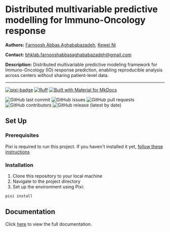 # Distributed multivariable predictive modelling for Immuno-Oncology response

**Authors:** [Farnoosh Abbas Aghababazadeh](https://github.com/RibaA), [Kewei Ni](https://github.com/Nicole9801)

**Contact:** [bhklab.farnooshabbasaghababazadeh@gmail.com](mailto:bhklab.farnooshabbasaghababazadeh@gmail.com)

**Description:** Distributed multivariable predictive modeling framework for Immuno-Oncology (IO) response prediction, enabling reproducible analysis across centers without sharing patient-level data.

--------------------------------------

[![pixi-badge](https://img.shields.io/endpoint?url=https://raw.githubusercontent.com/prefix-dev/pixi/main/assets/badge/v0.json&style=flat-square)](https://github.com/prefix-dev/pixi)
[![Ruff](https://img.shields.io/endpoint?url=https://raw.githubusercontent.com/astral-sh/ruff/main/assets/badge/v2.json&style=flat-square)](https://github.com/astral-sh/ruff)
[![Built with Material for MkDocs](https://img.shields.io/badge/mkdocs--material-gray?logo=materialformkdocs&style=flat-square)](https://github.com/squidfunk/mkdocs-material)

![GitHub last commit](https://img.shields.io/github/last-commit/bhklab/predictio-mv-dist?style=flat-square)
![GitHub issues](https://img.shields.io/github/issues/bhklab/predictio-mv-dist?style=flat-square)
![GitHub pull requests](https://img.shields.io/github/issues-pr/bhklab/predictio-mv-dist?style=flat-square)
![GitHub contributors](https://img.shields.io/github/contributors/bhklab/predictio-mv-dist?style=flat-square)
![GitHub release (latest by date)](https://img.shields.io/github/v/release/bhklab/predictio-mv-dist?style=flat-square)

## Set Up

### Prerequisites

Pixi is required to run this project.
If you haven't installed it yet, [follow these instructions](https://pixi.sh/latest/)

### Installation

1. Clone this repository to your local machine
2. Navigate to the project directory
3. Set up the environment using Pixi:

```bash
pixi install
```

## Documentation

Click [here](https://bhklab.github.io/predictio-mv-dist) to view the full documentation.

